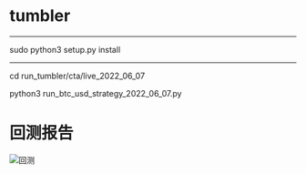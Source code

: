 # tumbler

---------------------------------------------------------------------------------

sudo python3 setup.py install


---------------------------------------------------------------------------------

cd run_tumbler/cta/live_2022_06_07

python3 run_btc_usd_strategy_2022_06_07.py


# 回测报告
![回测](https://github.com/ipqhjjybj/trade_strategy/blob/main/1.jpeg?raw=true)
